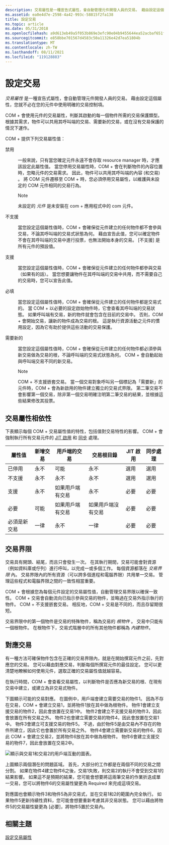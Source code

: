 ```yaml
---
description: 交易屬性是一種宣告式屬性，會自動管理元件開發人員的交易。 藉由設定這個屬性，您就不必在您的元件中使用明確的交易控制項。
ms.assetid: ea0e4d7e-2598-4a42-993c-58815f2fa138
title: 設定交易
ms.topic: article
ms.date: 05/31/2018
ms.openlocfilehash: a9d613eb49a5f053b869e3efc90e04b9455644ea52acbaf651f33b00909e6e35
ms.sourcegitcommit: e858bbe701567d4583c50a11326e42d7ea51804b
ms.translationtype: MT
ms.contentlocale: zh-TW
ms.lasthandoff: 08/11/2021
ms.locfileid: "119128883"
---
```

# <a name="configuring-transactions"></a>設定交易

*交易屬性* 是一種宣告式屬性，會自動管理元件開發人員的交易。 藉由設定這個屬性，您就不必在您的元件中使用明確的交易控制項。

COM + 會使用元件的交易屬性，判斷其啟動的每一個物件所需的交易保護類型。 根據其需求，物件可以共用其呼叫端的交易、需要新的交易，或在沒有交易保護的情況下運作。

COM + 提供下列交易屬性值：

<dl> <dt>

<span id="Disabled"></span><span id="disabled"></span><span id="DISABLED"></span>禁用
</dt> <dd>

一般來說，只有當您確定元件永遠不會存取 resource manager 時，才應該設定此屬性值。 當您停用交易屬性時，COM + 會在判斷物件的內容位置時，忽略元件的交易需求。 因此，物件可以共用其呼叫端的內容 (和交易) 。 將 COM 元件遷移至 COM + 時，您必須停用交易屬性，以維護與未設定的 COM 元件相同的交易行為。

> [!Note]  
> 未設定的 *元件* 是未安裝在 com + 應用程式中的 com 元件。

 

</dd> <dt>

<span id="Not_Supported"></span><span id="not_supported"></span><span id="NOT_SUPPORTED"></span>不支援
</dt> <dd>

當您設定這個屬性值時，COM + 會確保從元件建立的任何物件都不會參與交易，不論其呼叫端的交易式狀態為何。 藉由宣告此值，您可以確定物件不會在其呼叫端的交易中進行投票，也無法開始本身的交易。 [不支援] 是所有元件的預設值。

</dd> <dt>

<span id="Supported"></span><span id="supported"></span><span id="SUPPORTED"></span>支援
</dt> <dd>

當您設定這個屬性值時，COM + 會確保從元件建立的任何物件都參與交易（如果有的話）。 當您想要讓物件在其呼叫端的交易中共用，而不需要自己的交易時，您可以宣告此值。

</dd> <dt>

<span id="Required"></span><span id="required"></span><span id="REQUIRED"></span>必填
</dt> <dd>

當您設定這個屬性值時，COM + 會確保從元件建立的任何物件都是交易式的。 當 COM + 以必要的設定啟始物件時，它會查看其呼叫端的交易狀態。 如果呼叫端有交易，新的物件就會包含在目前的交易中。 否則，COM + 會開始交易，讓新的物件成為交易的根。 這是執行資源活動之元件的慣用設定，因為它有助於提供這些活動的交易保護。

</dd> <dt>

<span id="Requires_New"></span><span id="requires_new"></span><span id="REQUIRES_NEW"></span>需要新的
</dt> <dd>

當您設定這個屬性值時，COM + 會確保從元件建立的任何物件都必須參與新交易做為交易的根，不論呼叫端的交易式狀態為何。 COM + 會自動起始與呼叫端交易不同的新交易。

> [!Note]  
> COM + 不支援嵌套交易。 當一個交易對象呼叫另一個標記為「需要新」的元件時，COM + 會為新啟用的物件建立獨立的交易式界限。 第二筆交易不會影響第一個交易，除非第一個交易明確注明第二筆交易的結果，並根據這些結果修改其投票。

 

</dd> </dl>

## <a name="transaction-attribute-dependencies"></a>交易屬性相依性

下表顯示每個 COM + 交易屬性值的特性，包括值對交易特性的影響。 COM + 會強制執行所有交易元件的 [JIT 啟用](com--just-in-time-activation.md) 和 [同步](com--synchronization.md) 處理。



| 屬性值          | 新增交易   | 用戶端的交易                 | 交易根目錄                        | JIT 啟用      | 同步處理     |
|--------------------------|-------------------|--------------------------------------|-----------------------------------------|---------------------|---------------------|
| 已停用<br/>      | 永不<br/>  | 可能<br/>                     | 永不<br/>                        | 選用<br/> | 選用<br/> |
| 不支援<br/> | 永不<br/>  | 永不<br/>                     | 永不<br/>                        | 選用<br/> | 選用<br/> |
| 支援<br/>     | 永不<br/>  | 如果用戶端有交易<br/> | 永不<br/>                        | 必要<br/> | 必要<br/> |
| 必要<br/>      | 可能<br/>  | 如果用戶端有交易<br/> | 如果用戶端沒有交易<br/> | 必要<br/> | 必要<br/> |
| 必須是新交易<br/>  | 一律<br/> | 永不<br/>                     | 一律<br/>                       | 必要<br/> | 必要<br/> |



 

## <a name="transaction-boundaries"></a>交易界限

交易具有開頭、結尾，而且只會發生一次。 在其執行期間，交易可能會對資源（例如資料庫或佇列）進行呼叫，以完成一或多個工作。 每個資源都落在 *交易界限* 內。 交易界限內的所有資源（可以跨多個進程和電腦界限）共用單一交易。 管理這些程式和電腦界限之間的一致性相當重要。

COM + 會根據您為每個元件設定的交易屬性值，自動管理交易界限以確保一致性。 COM + 交易會自動流向已指示參與交易的物件，並略過在交易外指示執行的物件。 COM + 不支援嵌套交易。 相反地，COM + 交易是不同的，而且存留期很短。

交易界限中的第一個物件是交易的特殊物件，稱為交易的 *根物件* 。 交易中只能有一個根物件。 在根物件下，交易式階層中的所有其他物件都稱為 *內建物件*。

## <a name="mapping-transactions"></a>對應交易

有一種方法可確保物件包含在正確的交易界限內，就是在開始撰寫元件之前，先對應您的交易。 您可以藉由對應交易，判斷每個所撰寫元件的最佳設定。 您可以更清楚地瞭解如何使用元件，選取正確的交易屬性值就越容易。

在執行時間，COM + 會查看交易屬性，以判斷物件是否應為新交易的根、在現有交易中建立，或建立為非交易式物件。

下圖顯示可能的交易對應。 在圖例中，用戶端會建立需要交易的物件1。 因為不存在交易，COM + 會建立交易1，並將物件1放在其中做為根物件。 物件1會建立支援交易的物件2，因此會放置在交易1中。 物件2會建立不支援交易的物件3，因此會放置在所有交易之外。 物件2也會建立需要交易的物件4，因此會放置在交易1中。 物件3會建立可支援交易的物件5。 不過，由於物件5是由交易內不存在的物件所建立，因此它也會置於所有交易之外。 物件4會建立需要新交易的物件6，因此 COM + 會建立交易2，並將物件6放在其中做為根物件。 物件6會建立支援交易的物件7，因此會放置在交易2中。

![顯示與交易1和交易2的用戶端互動的圖表。](images/fc7e2d03-94c2-40d9-a79b-1e05ca31dd80.png)

上圖顯示兩個潛在的問題區域。 首先，大部分的工作都是在兩個不同的交易之間分割。 如果在物件4建立物件6之後，交易1失敗，則交易2的執行不會受到交易1的結果影響。 如果這不是預期的結果，您可能會想要將這兩筆交易的作業折迭成單一交易，您可以將物件6的交易屬性變更為 Required 來完成這項交易。

對應圖也會顯示物件3和物件5為非交易式，並在交易1和2的範圍內完全執行。 如果物件5更新持續性資料，您可能會想要重新考慮其非交易狀態。 您可以藉由將物件5的交易屬性變更為 [必要]，將物件5置於交易內。

## <a name="related-topics"></a>相關主題

<dl> <dt>

[設定交易屬性](setting-the-transaction-attribute.md)
</dt> </dl>

 

 




